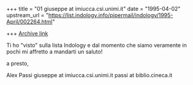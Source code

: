 +++
title = "01 giuseppe at imiucca.csi.unimi.it"
date = "1995-04-02"
upstream_url = "https://list.indology.info/pipermail/indology/1995-April/002264.html"

+++
[Archive link](https://list.indology.info/pipermail/indology/1995-April/002264.html)

Ti ho "visto" sulla lista Indology e dal momento che siamo veramente in pochi
mi affretto a mandarti un saluto!

a presto,

Alex Passi
giuseppe at imiucca.csi.unimi.it
passi at biblio.cineca.it







